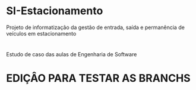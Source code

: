 # SI-Estacionamento
Projeto de informatização da gestão de entrada, saída e permanência de veículos em estacionamento
#
Estudo de caso das aulas de Engenharia de Software
 
# EDIÇÂO PARA TESTAR AS BRANCHS
